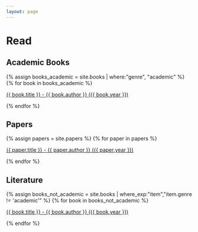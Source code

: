 ```yaml
---
layout: page
---
```

# Read




## Academic Books

{% assign books_academic = site.books | where:"genre", "academic" %}
{% for book in books_academic %}
<p>
<a href="{{ book.wiki }}" >
{{ book.title }} - {{ book.author }} ({{ book.year }})
</a>
</p>
{% endfor %}

## Papers

{% assign papers = site.papers %}
{% for paper in papers %}
<p>
<a href="{{ paper.link }}" title="{{ paper.citation }}">
{{ paper.title }} - {{ paper.author }} ({{ paper.year }})
</a>
</p>
{% endfor %}


## Literature

{% assign books_not_academic = site.books | where_exp:"item","item.genre != 'academic'" %}
{% for book in books_not_academic %}
<p>
<a href="{{ book.wiki }}" >
{{ book.title }} - {{ book.author }} ({{ book.year }})
</a>
</p>
{% endfor %}
